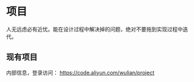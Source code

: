 # 项目

人无远虑必有近忧。能在设计过程中解决掉的问题，绝对不要拖到实现过程中迭代。

## 现有项目

内部信息，登录访问： <https://code.aliyun.com/wulian/project>

<script type="text/javascript">
window.open('https://code.aliyun.com/wulian/project');
</script>
